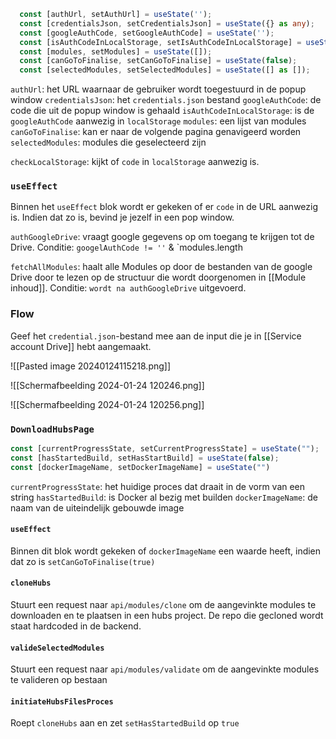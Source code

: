 


``` ts
  const [authUrl, setAuthUrl] = useState('');
  const [credentialsJson, setCredentialsJson] = useState({} as any);
  const [googleAuthCode, setGoogleAuthCode] = useState('');
  const [isAuthCodeInLocalStorage, setIsAuthCodeInLocalStorage] = useState(false);
  const [modules, setModules] = useState([]);
  const [canGoToFinalise, setCanGoToFinalise] = useState(false);
  const [selectedModules, setSelectedModules] = useState([] as []);
```

`authUrl`: het URL waarnaar de gebruiker wordt toegestuurd in de popup window
`credentialsJson`: het `credentials.json` bestand
`googleAuthCode`: de code die uit de popup window is gehaald
`isAuthCodeInLocalStorage`: is de `googleAuthCode` aanwezig in `localStorage`
`modules`: een lijst van modules
`canGoToFinalise`: kan er naar de volgende pagina genavigeerd worden
`selectedModules`: modules die geselecteerd zijn


`checkLocalStorage`: kijkt of `code` in `localStorage` aanwezig is.


### `useEffect`
Binnen het `useEffect` blok wordt er gekeken of er `code` in de URL aanwezig is. Indien dat zo is, bevind je jezelf in een pop window. 

`authGoogleDrive`: vraagt google gegevens op om toegang te krijgen tot de Drive. 
Conditie: `googelAuthCode != ''` & `modules.length

`fetchAllModules`: haalt alle Modules op door de bestanden van de google Drive door te lezen op de structuur die wordt doorgenomen in [[Module inhoud]]. Conditie: `wordt na authGoogleDrive` uitgevoerd.



### Flow

Geef het `credential.json`-bestand mee aan de input die je in [[Service account Drive]] hebt aangemaakt.

![[Pasted image 20240124115218.png]]


![[Schermafbeelding 2024-01-24 120246.png]]

![[Schermafbeelding 2024-01-24 120256.png]]


### `DownloadHubsPage`
``` ts
const [currentProgressState, setCurrentProgressState] = useState("");
const [hasStartedBuild, setHasStartBuild] = useState(false);
const [dockerImageName, setDockerImageName] = useState("")
```

`currentProgressState`: het huidige proces dat draait in de vorm van een string
`hasStartedBuild`: is Docker al bezig met builden
`dockerImageName`: de naam van de uiteindelijk gebouwde image

#### `useEffect`
Binnen dit blok wordt gekeken of `dockerImageName` een waarde heeft, indien dat zo is `setCanGoToFinalise(true)`
#### `cloneHubs`
Stuurt een request naar `api/modules/clone` om de aangevinkte modules te downloaden en te plaatsen in een hubs project. De repo die gecloned wordt staat hardcoded in de backend.


#### `valideSelectedModules`
Stuurt een request naar `api/modules/validate` om de aangevinkte modules te valideren op bestaan

#### `initiateHubsFilesProces`
Roept `cloneHubs` aan en zet `setHasStartedBuild` op `true`


